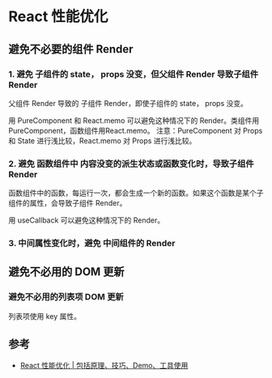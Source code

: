 # React 性能优化
## 避免不必要的组件 Render
### 1. 避免 子组件的 state， props 没变，但父组件 Render 导致子组件 Render
父组件 Render 导致的 子组件 Render，即使子组件的 state， props 没变。

用 PureComponent 和 React.memo 可以避免这种情况下的 Render。类组件用 PureComponent，函数组件用React.memo。 注意：PureComponent 对 Props 和 State 进行浅比较，React.memo 对 Props 进行浅比较。

### 2. 避免 函数组件中 内容没变的派生状态或函数变化时，导致子组件 Render
函数组件中的函数，每运行一次，都会生成一个新的函数。如果这个函数是某个子组件的属性，会导致子组件 Render。

用 useCallback 可以避免这种情况下的 Render。

### 3. 中间属性变化时，避免 中间组件的 Render

## 避免不必用的 DOM 更新
### 避免不必用的列表项 DOM 更新
列表项使用 key 属性。


## 参考
* [React 性能优化 | 包括原理、技巧、Demo、工具使用](https://juejin.cn/post/6935584878071119885)